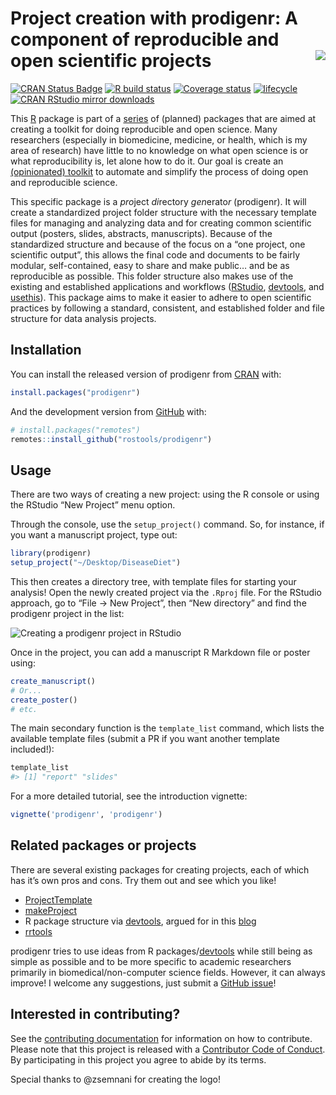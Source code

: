 
<!-- README.md is generated from README.Rmd. Please edit that file -->

# Project creation with prodigenr: A component of reproducible and open scientific projects <img src="man/figures/logo.png" align="right" />

<!-- badges: start -->

[![CRAN Status
Badge](http://www.r-pkg.org/badges/version/prodigenr)](https://cran.r-project.org/package=prodigenr)
[![R build
status](https://github.com/rostools/prodigenr/workflows/R-CMD-check/badge.svg)](https://github.com/rostools/prodigenr/actions)
[![Coverage
status](https://codecov.io/gh/rostools/prodigenr/branch/main/graph/badge.svg)](https://codecov.io/github/rostools/prodigenr?branch=main)
[![lifecycle](https://img.shields.io/badge/lifecycle-maturing-blue.svg)](https://www.tidyverse.org/lifecycle/#maturing)
[![CRAN RStudio mirror
downloads](http://cranlogs.r-pkg.org/badges/prodigenr)](http://www.r-pkg.org/pkg/prodigenr)
<!-- badges: end -->

This [R](https://cran.r-project.org) package is part of a
[series](https://github.com/rostools) of (planned) packages that are
aimed at creating a toolkit for doing reproducible and open science.
Many researchers (especially in biomedicine, medicine, or health, which
is my area of research) have little to no knowledge on what open science
is or what reproducibility is, let alone how to do it. Our goal is
create an [(opinionated) toolkit](https://rostools.gitlab.io/manifesto)
to automate and simplify the process of doing open and reproducible
science.

This specific package is a *pro*ject *di*rectory *gen*erato*r*
(prodigenr). It will create a standardized project folder structure with
the necessary template files for managing and analyzing data and for
creating common scientific output (posters, slides, abstracts,
manuscripts). Because of the standardized structure and because of the
focus on a “one project, one scientific output”, this allows the final
code and documents to be fairly modular, self-contained, easy to share
and make public… and be as reproducible as possible. This folder
structure also makes use of the existing and established applications
and workflows ([RStudio](https://www.rstudio.com/),
[devtools](https://CRAN.R-project.org/package=devtools), and
[usethis](https://CRAN.R-project.org/package=usethis)). This package
aims to make it easier to adhere to open scientific practices by
following a standard, consistent, and established folder and file
structure for data analysis projects.

## Installation

You can install the released version of prodigenr from
[CRAN](https://cran.r-project.org) with:

``` r
install.packages("prodigenr")
```

And the development version from [GitHub](https://github.com/) with:

``` r
# install.packages("remotes")
remotes::install_github("rostools/prodigenr")
```

## Usage

There are two ways of creating a new project: using the R console or
using the RStudio “New Project” menu option.

Through the console, use the `setup_project()` command. So, for
instance, if you want a manuscript project, type out:

``` r
library(prodigenr)
setup_project("~/Desktop/DiseaseDiet")
```

This then creates a directory tree, with template files for starting
your analysis! Open the newly created project via the `.Rproj` file. For
the RStudio approach, go to “File -&gt; New Project”, then “New
directory” and find the prodigenr project in the list:

![Creating a prodigenr project in
RStudio](man/figures/rstudio-projects.gif)

Once in the project, you can add a manuscript R Markdown file or poster
using:

``` r
create_manuscript() 
# Or...
create_poster()
# etc.
```

The main secondary function is the `template_list` command, which lists
the available template files (submit a PR if you want another template
included!):

``` r
template_list
#> [1] "report" "slides"
```

<!-- TODO: Add gif for using RStudio "new file" -->

For a more detailed tutorial, see the introduction vignette:

``` r
vignette('prodigenr', 'prodigenr')
```

## Related packages or projects

There are several existing packages for creating projects, each of which
has it’s own pros and cons. Try them out and see which you like!

-   [ProjectTemplate](http://projecttemplate.net/)
-   [makeProject](https://cran.r-project.org/package=makeProject)
-   R package structure via
    [devtools](https://CRAN.R-project.org/package=devtools), argued for
    in this
    [blog](https://rmflight.github.io/posts/2014/07/vignetteAnalysis.html)
-   [rrtools](https://github.com/benmarwick/rrtools)

prodigenr tries to use ideas from R
packages/[devtools](https://CRAN.R-project.org/package=devtools) while
still being as simple as possible and to be more specific to academic
researchers primarily in biomedical/non-computer science fields.
However, it can always improve! I welcome any suggestions, just submit a
[GitHub issue](https://github.com/rostools/prodigenr/issues)!

## Interested in contributing?

See the [contributing
documentation](http://prodigenr.lukewjohnston.com/CONTRIBUTING.html) for
information on how to contribute. Please note that this project is
released with a [Contributor Code of
Conduct](http://prodigenr.lukewjohnston.com/CODE_OF_CONDUCT.html). By
participating in this project you agree to abide by its terms.

Special thanks to @zsemnani for creating the logo!
